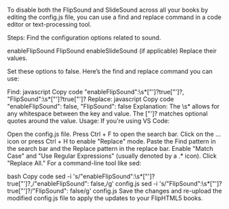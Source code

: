 To disable both the FlipSound and SlideSound across all your books by editing the config.js file, you can use a find and replace command in a code editor or text-processing tool.

Steps:
Find the configuration options related to sound.

enableFlipSound
FlipSound
enableSlideSound (if applicable)
Replace their values.

Set these options to false.
Here’s the find and replace command you can use:

Find:
javascript
Copy code
"enableFlipSound":\s*["']?true["']?,
"FlipSound":\s*["']?true["']?
Replace:
javascript
Copy code
"enableFlipSound": false,
"FlipSound": false
Explanation:
The \s* allows for any whitespace between the key and value.
The ["']? matches optional quotes around the value.
Usage:
If you're using VS Code:

Open the config.js file.
Press Ctrl + F to open the search bar.
Click on the ... icon or press Ctrl + H to enable "Replace" mode.
Paste the Find pattern in the search bar and the Replace pattern in the replace bar.
Enable "Match Case" and "Use Regular Expressions" (usually denoted by a .* icon).
Click "Replace All."
For a command-line tool like sed:

bash
Copy code
sed -i 's/"enableFlipSound":\s*["']?true["']?,/"enableFlipSound": false,/g' config.js
sed -i 's/"FlipSound":\s*["']?true["']?/"FlipSound": false/g' config.js
Save the changes and re-upload the modified config.js file to apply the updates to your FlipHTML5 books.